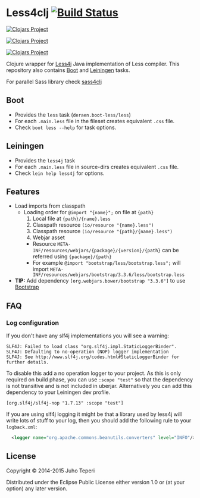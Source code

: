 # Less4clj [![Build Status](https://travis-ci.org/Deraen/less4clj.svg?branch=master)](https://travis-ci.org/Deraen/less4clj)

[![Clojars Project](http://clojars.org/deraen/less4clj/latest-version.svg)](http://clojars.org/deraen/less4clj)

[![Clojars Project](http://clojars.org/deraen/boot-less/latest-version.svg)](http://clojars.org/deraen/boot-less)

[![Clojars Project](http://clojars.org/deraen/lein-less4j/latest-version.svg)](http://clojars.org/deraen/lein-less4j)

Clojure wrapper for [Less4j](https://github.com/SomMeri/less4j) Java implementation of Less compiler.
This repository also contains [Boot](http://boot-clj.com/) and [Leiningen](http://leiningen.org/) tasks.

For parallel Sass library check [sass4clj](https://github.com/Deraen/sass4clj)

## Boot

* Provides the `less` task (`deraen.boot-less/less`)
* For each `.main.less` file in the fileset creates equivalent `.css` file.
* Check `boot less --help` for task options.

## Leiningen

* Provides the `less4j` task
* For each `.main.less` file in source-dirs creates equivalent `.css` file.
* Check `lein help less4j` for options.

## Features

- Load imports from classpath
  - Loading order for `@import "{name}";` on file at `{path}`
    1. Local file at `{path}/{name}.less`
    2. Classpath resource `(io/resource "{name}.less")`
    3. Classpath resource `(io/resource "{path}/{name}.less")`
    4. Webjar asset
      - Resource `META-INF/resources/webjars/{package}/{version}/{path}` can be referred using `{package}/{path}`
      - For example `@import "bootstrap/less/bootstrap.less";` will import  `META-INF/resources/webjars/bootstrap/3.3.6/less/bootstrap.less`
- **TIP:** Add dependency `[org.webjars.bower/bootstrap "3.3.6"]` to use [Bootstrap](http://getbootstrap.com/)

## FAQ

### Log configuration

If you don't have any slf4j implementations you will see a warning:

```
SLF4J: Failed to load class "org.slf4j.impl.StaticLoggerBinder".
SLF4J: Defaulting to no-operation (NOP) logger implementation
SLF4J: See http://www.slf4j.org/codes.html#StaticLoggerBinder for further details.
```

To disable this add a no operation logger to your project. As this is only required
on build phase, you can use `:scope "test"` so that the dependency is not
transitive and is not included in uberjar. Alternatively you can add this
dependency to your Leiningen dev profile.

```
[org.slf4j/slf4j-nop "1.7.13" :scope "test"]
```

If you are using slf4j logging it might be that a library used by
less4j will write lots of stuff to your log, then you should add the following
rule to your `logback.xml`:

```xml
  <logger name="org.apache.commons.beanutils.converters" level="INFO"/>
```

## License

Copyright © 2014-2015 Juho Teperi

Distributed under the Eclipse Public License either version 1.0 or (at your option) any later version.
